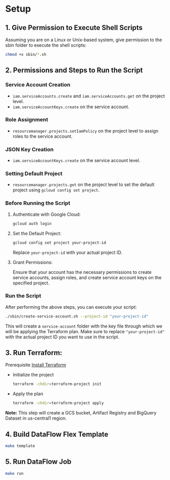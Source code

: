 # Setup

## 1. Give Permission to Execute Shell Scripts

Assuming you are on a Linux or Unix-based system, give permission to the sbin folder to execute the shell scripts:

```bash
chmod +x sbin/*.sh
```

## 2. Permissions and Steps to Run the Script

### Service Account Creation

- `iam.serviceAccounts.create` and `iam.serviceAccounts.get` on the project level.
- `iam.serviceAccountKeys.create` on the service account.

### Role Assignment

- `resourcemanager.projects.setIamPolicy` on the project level to assign roles to the service account.

### JSON Key Creation

- `iam.serviceAccountKeys.create` on the service account level.

### Setting Default Project

- `resourcemanager.projects.get` on the project level to set the default project using `gcloud config set project`.

### Before Running the Script

1. Authenticate with Google Cloud:

   ```bash
   gcloud auth login
   ```

2. Set the Default Project:

   ```bash
   gcloud config set project your-project-id
   ```

   Replace `your-project-id` with your actual project ID.

3. Grant Permissions:

   Ensure that your account has the necessary permissions to create service accounts, assign roles, and create service account keys on the specified project.

### Run the Script

After performing the above steps, you can execute your script:

```bash
./sbin/create-service-account.sh --project-id "your-project-id"
```

This will create a `service-account` folder with the key file through which we will be applying the Terraform plan. Make sure to replace `"your-project-id"` with the actual project ID you want to use in the script.

## 3. Run Terraform:
Prerequisite [Install Terraform](https://developer.hashicorp.com/terraform/tutorials/aws-get-started/install-cli#install-terraform)
- Initialize the project
    ```bash
    terraform -chdir=terraform-project init
    ```
- Apply the plan
    ```bash
    terraform -chdir=terraform-project apply
    ```
**Note:** This step will create a GCS bucket, Artifact Registry and BigQuery Dataset in us-central1 region.

## 4. Build DataFlow Flex Template
```bash
make template
```

## 5. Run DataFlow Job
```bash
make run
```